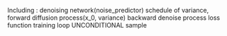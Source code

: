 Including :
denoising network(noise_predictor)
schedule of variance,   forward diffusion process(x_0, variance)
backward denoise process 
loss function
training loop
UNCONDITIONAL sample